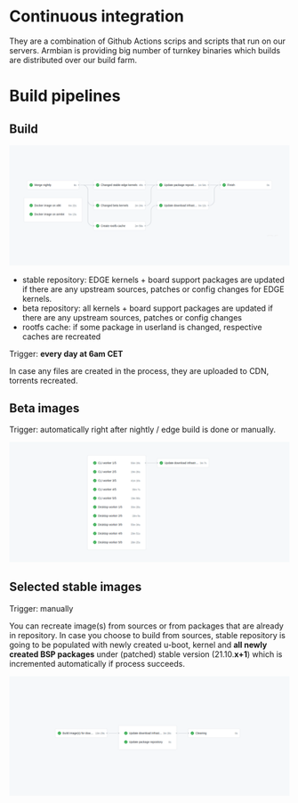 # Continuous integration

They are a combination of Github Actions scrips and scripts that run on our servers. Armbian is providing big number of turnkey binaries which builds are distributed over our build farm.

# Build pipelines

## Build 

![kanban screenshot](images/nightly-edge-build.png)

- stable repository: EDGE kernels + board support packages are updated if there are any upstream sources, patches or config changes for EDGE kernels.
- beta repository:  all kernels + board support packages are updated if there are any upstream sources, patches or config changes
- rootfs cache: if some package in userland is changed, respective caches are recreated

Trigger: **every day at 6am CET**

In case any files are created in the process, they are uploaded to CDN, torrents recreated.

## Beta images

Trigger: automatically right after nightly / edge build is done or manually.

![kanban screenshot](images/beta-images.png)

## Selected stable images

Trigger: manually

You can recreate image(s) from sources or from packages that are already in repository. In case you choose to build from sources, stable repository is going to be populated with newly created u-boot, kernel and **all newly created BSP packages** under (patched) stable version (21.10.**x+1**) which is incremented automatically if process succeeds.

![kanban screenshot](images/selected-images.png)
